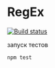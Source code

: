 # RegEx

[![Build status](https://ci.appveyor.com/api/projects/status/6x1d6on5dy4yr0pu?svg=true)](https://ci.appveyor.com/project/mikhailBrann/advance-js-hw-7)

запуск тестов
```bash
npm test
```